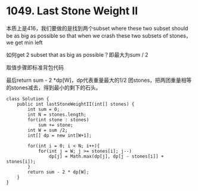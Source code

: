 # 1049. Last Stone Weight II

&#x20;本质上是416，我们要做的是找到两个subset where these two subset should be as big as possible so that when we crash these two subsets of stones， we get min left

如何get 2 subset that as big as possible？即最大为sum / 2

取值步骤即标准背包代码

最后return sum - 2 \*dp\[W]，dp代表重量最大的1/2 团stones，把两团重量相等的stones减去，得到最小的剩下的石头。

```
class Solution {
    public int lastStoneWeightII(int[] stones) {
        int sum = 0;
        int N = stones.length;
        for(int stone : stones)
            sum += stone;
        int W = sum /2;
        int[] dp = new int[W+1];
        
        for(int i = 0; i < N; i++){
            for(int j = W; j >= stones[i]; j--)
                dp[j] = Math.max(dp[j], dp[j - stones[i]] + stones[i]);
        }
        return sum - 2 * dp[W];
    }
}
```
